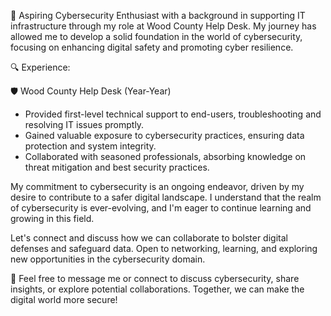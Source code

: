 🔐 Aspiring Cybersecurity Enthusiast with a background in supporting IT infrastructure through my role at Wood County Help Desk. My journey has allowed me to develop a solid foundation in the world of cybersecurity, focusing on enhancing digital safety and promoting cyber resilience.

🔍 Experience:

🛡️ Wood County Help Desk (Year-Year)
- Provided first-level technical support to end-users, troubleshooting and resolving IT issues promptly.
- Gained valuable exposure to cybersecurity practices, ensuring data protection and system integrity.
- Collaborated with seasoned professionals, absorbing knowledge on threat mitigation and best security practices.

My commitment to cybersecurity is an ongoing endeavor, driven by my desire to contribute to a safer digital landscape. I understand that the realm of cybersecurity is ever-evolving, and I'm eager to continue learning and growing in this field.

Let's connect and discuss how we can collaborate to bolster digital defenses and safeguard data. Open to networking, learning, and exploring new opportunities in the cybersecurity domain.

📧 Feel free to message me or connect to discuss cybersecurity, share insights, or explore potential collaborations. Together, we can make the digital world more secure!
